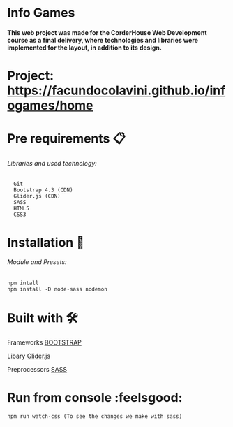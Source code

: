
# Info Games
   #### This web project was made for the CorderHouse Web Development course as a final delivery, where technologies and libraries were implemented for the layout, in addition to    its design.

# Project: https://facundocolavini.github.io/infogames/home

# Pre requirements 📋
###### Libraries and used technology:

      Git
      Bootstrap 4.3 (CDN)
      Glider.js (CDN)
      SASS
      HTML5
      CSS3

# Installation 🔧
   ###### Module and Presets:
    
    npm intall  
    npm install -D node-sass nodemon

# Built with 🛠️

   Frameworks [BOOTSTRAP](https://getbootstrap.com/)
   
   Libary [Glider.js](https://nickpiscitelli.github.io/Glider.js/) 
   
   Preprocessors [SASS](https://sass-lang.com/)
   
# Run from console :feelsgood:

    npm run watch-css (To see the changes we make with sass)
    
